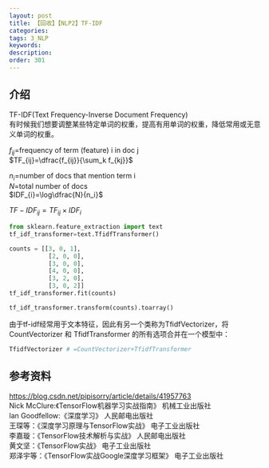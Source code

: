 ```yaml
---
layout: post
title: 【回收】【NLP2】TF-IDF
categories:
tags: 3_NLP
keywords:
description:
order: 301
---
```


## 介绍
TF-IDF(Text Frequency-Inverse Document Frequency)   
有时候我们想要调整某些特定单词的权重，提高有用单词的权重，降低常用或无意义单词的权重。  


$f_{ij}=$frequency of term (feature) i in doc j  
$TF_{ij}=\dfrac{f_{ij}}{\sum_k f_{kj}}$  


$n_i=$number of docs that mention term i  
$N=$total number of docs  
$IDF_{i}=\log\dfrac{N}{n_i}$  


$TF-IDF_{ij}=TF_{ij}\times IDF_i$  


```py
from sklearn.feature_extraction import text
tf_idf_transformer=text.TfidfTransformer()

counts = [[3, 0, 1],
           [2, 0, 0],
           [3, 0, 0],
           [4, 0, 0],
           [3, 2, 0],
           [3, 0, 2]]
tf_idf_transformer.fit(counts)

tf_idf_transformer.transform(counts).toarray()
```
由于tf-idf经常用于文本特征，因此有另一个类称为TfidfVectorizer，将 CountVectorizer 和 TfidfTransformer 的所有选项合并在一个模型中：
```py
TfidfVectorizer # =CountVectorizer+TfidfTransformer
```

## 参考资料
https://blog.csdn.net/pipisorry/article/details/41957763  
Nick McClure:《TensorFlow机器学习实战指南》 机械工业出版社  
lan Goodfellow:《深度学习》 人民邮电出版社  
王琛等：《深度学习原理与TensorFlow实战》 电子工业出版社  
李嘉璇：《TensorFlow技术解析与实战》 人民邮电出版社  
黄文坚：《TensorFlow实战》 电子工业出版社  
郑泽宇等：《TensorFlow实战Google深度学习框架》 电子工业出版社
